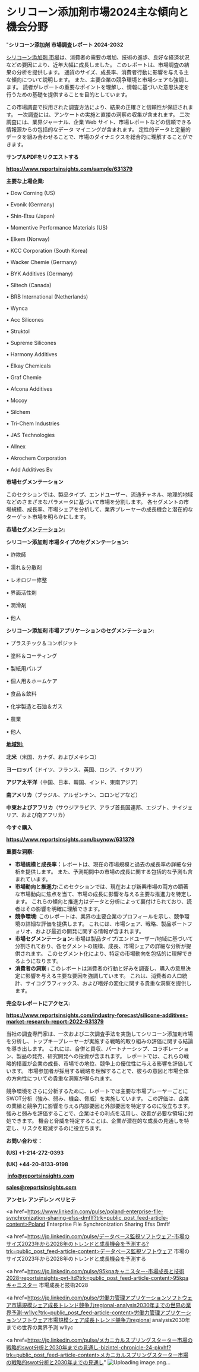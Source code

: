 # シリコーン添加剤市場2024主な傾向と機会分野

"<strong>シリコーン添加剤 市場調査レポート 2024-2032</strong>

<a href=https://www.reportsinsights.com/sample/631379>シリコーン添加剤 市場</a>は、消費者の需要の増加、技術の進歩、良好な経済状況などの要因により、近年大幅に成長しました。 このレポートは、市場調査の結果の分析を提供します。 通貨のサイズ、成長率、消費者行動に影響を与える主な傾向について説明します。 また、主要企業の競争環境と市場シェアも強調します。 読者がレポートの重要なポイントを理解し、情報に基づいた意思決定を行うための基礎を提供することを目的としています。

この市場調査で採用された調査方法により、結果の正確さと信頼性が保証されます。 一次調査には、アンケートの実施と直接の洞察の収集が含まれます。 二次調査には、業界ジャーナル、企業 Web サイト、市場レポートなどの信頼できる情報源からの包括的なデータ マイニングが含まれます。 定性的データと定量的データを組み合わせることで、市場のダイナミクスを総合的に理解することができます。

<strong><b>サンプルPDFをリクエストする</b></strong>

<a href=https://www.reportsinsights.com/sample/631379><strong><u>https://www.reportsinsights.com/sample/631379</u></strong></a>

<strong>主要な上場企業:</strong>

• Dow Corning (US)

• Evonik (Germany)

• Shin-Etsu (Japan)

• Momentive Performance Materials (US)

• Elkem (Norway)

• KCC Corporation (South Korea)

• Wacker Chemie (Germany)

• BYK Additives (Germany)

• Siltech (Canada)

• BRB International (Netherlands)

• Wynca

• Acc Silicones

• Struktol

• Supreme Silicones

• Harmony Additives

• Elkay Chemicals

• Graf Chemie

• Afcona Additives

• Mccoy

• Silchem

• Tri-Chem Industries

• JAS Technologies

• Allnex

• Akrochem Corporation

• Add Additives Bv

<strong>市場セグメンテーション</strong>

このセクションでは、製品タイプ、エンドユーザー、流通チャネル、地理的地域などのさまざまなパラメータに基づいて市場を分割します。 各セグメントの市場規模、成長率、市場シェアを分析して、業界プレーヤーの成長機会と潜在的なターゲット市場を明らかにします。

<strong><u>市場セグメンテーション</u></strong><strong><u>:</u></strong>

<strong>シリコーン添加剤 市場タイプのセグメンテーション:</strong>

• 詐欺師

• 濡れ＆分散剤

• レオロジー修整

• 界面活性剤

• 潤滑剤

• 他人

<strong>シリコーン添加剤 市場アプリケーションのセグメンテーション:</strong>

• プラスチック＆コンポジット

• 塗料＆コーティング

• 製紙用パルプ

• 個人用＆ホームケア

• 食品＆飲料

• 化学製造と石油＆ガス

• 農業

• 他人

<strong><u>地域別</u></strong><strong><u>:</u></strong>

<strong>北米</strong>（米国、カナダ、およびメキシコ）

<strong>ヨーロッパ</strong>（ドイツ、フランス、英国、ロシア、イタリア）

<strong>アジア太平洋</strong>（中国、日本、韓国、インド、東南アジア）

<strong>南アメリカ</strong>（ブラジル、アルゼンチン、コロンビアなど）

<strong>中東およびアフリカ</strong>（サウジアラビア、アラブ首長国連邦、エジプト、ナイジェリア、および南アフリカ）

<strong>今すぐ購入</strong>

<a href=https://www.reportsinsights.com/buynow/631379><strong><u>https://www.reportsinsights.com/buynow/631379</u></strong></a>

<strong>重要な洞察:</strong>
<ul>
  <li><strong>市場規模と成長率：</strong>レポートは、現在の市場規模と過去の成長率の詳細な分析を提供します。 また、予測期間中の市場の成長に関する包括的な予測も含まれています。</li>
  <li><strong>市場動向と推進力:</strong>このセクションでは、現在および新興市場の両方の顕著な市場動向に焦点を当て、市場の成長に影響を与える主要な推進力を特定します。 これらの傾向と推進力はデータと分析によって裏付けられており、読者はその影響を明確に理解できます。</li>
  <li><strong>競争環境</strong>: このレポートは、業界の主要企業のプロフィールを示し、競争環境の詳細な評価を提供します。 これには、市場シェア、戦略、製品ポートフォリオ、および最近の開発に関する情報が含まれます。</li>
  <li><strong>市場セグメンテーション: </strong>市場は製品タイプ/エンドユーザー/地域に基づいて分割されており、各セグメントの規模、成長、市場シェアの詳細な分析が提供されます。 このセグメント化により、特定の市場動向を包括的に理解できるようになります。</li>
  <li><strong>消費者の洞察 : </strong>このレポートは消費者の行動と好みを調査し、購入の意思決定に影響を与える主要な要因を強調しています。 これは、消費者の人口統計、サイコグラフィックス、および嗜好の変化に関する貴重な洞察を提供します。</li>
</ul>
<strong>完全なレポートにアクセス:</strong>

<a href=https://www.reportsinsights.com/industry-forecast/silicone-additives-market-research-report-2022-631379><strong><u><b>https://www.reportsinsights.com/industry-forecast/silicone-additives-market-research-report-2022-631379</b></u></strong></a>

当社の調査専門家は、一次および二次調査手法を実施してシリコーン添加剤市場を分析し、トップキープレーヤーが実施する戦略的取り組みの評価に関する結論を導き出します。 これには、合併と買収、パートナーシップ、コラボレーション、製品の発売、研究開発への投資が含まれます。 レポートでは、これらの戦略的措置が企業の成長、市場での地位、競争上の優位性に与える影響を評価しています。 市場参加者が採用する戦略を理解することで、彼らの意図と市場全体の方向性についての貴重な洞察が得られます。

競争環境をさらに分析するために、レポートでは主要な市場プレーヤーごとにSWOT分析（強み、弱み、機会、脅威）を実施しています。 この評価は、企業の業績と競争力に影響を与える内部要因と外部要因を特定するのに役立ちます。 強みと弱みを評価することで、企業はその利点を活用し、改善が必要な領域に対処できます。 機会と脅威を特定することは、企業が潜在的な成長の見通しを特定し、リスクを軽減するのに役立ちます。

<strong>お問い合わせ：</strong>

<strong>(US) +1-214-272-0393</strong>

<strong>(UK) +44-20-8133-9198</strong>

<strong> </strong><a href=info@reportsinsights.com><strong><u>info@reportsinsights.com</u></strong></a>

<a href=sales@reportsinsights.com><strong><u>sales@reportsinsights.com</u></strong></a>

<strong>アンセレ アンデレン ベリヒテ</strong>

<a href=https://www.linkedin.com/pulse/poland-enterprise-file-synchronization-sharing-efss-dmflf?trk=public_post_feed-article-content>Poland Enterprise File Synchronization Sharing Efss Dmflf</a>

<a href=https://jp.linkedin.com/pulse/データベース監視ソフトウェア-市場のサイズ2023年から2028年のトレンドと成長機会を予測する?trk=public_post_feed-article-content>データベース監視ソフトウェア 市場のサイズ2023年から2028年のトレンドと成長機会を予測する</a>

<a href=https://jp.linkedin.com/pulse/95kpaキャニスター-市場成長と技術2028-reportsinsights-pvt-ltd?trk=public_post_feed-article-content>95kpaキャニスター 市場成長と技術2028</a>

<a href=https://jp.linkedin.com/pulse/労働力管理アプリケーションソフトウェア市場規模シェア成長トレンド競争力regional-analysis2030年までの世界の業界予測-w1lyc?trk=public_post_feed-article-content>労働力管理アプリケーションソフトウェア市場規模シェア成長トレンド競争力regional analysis2030年までの世界の業界予測 w1lyc</a>

<a href=https://jp.linkedin.com/pulse/メカニカルスプリングスターター市場の戦略的swot分析と2030年までの見通し-bizintel-chronicle-24-pkvhf?trk=public_post_feed-article-content>メカニカルスプリングスターター市場の戦略的swot分析と2030年までの見通し</a>"
![Uploading image.png…]()
